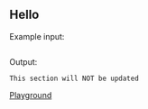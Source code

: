 <a id="hello"></a>
## Hello

Example input:

```yaml
```

Output:
<!-- Skip update output -->

```
This section will NOT be updated
```

[Playground](URL_WILL_BE_GENERATED)
